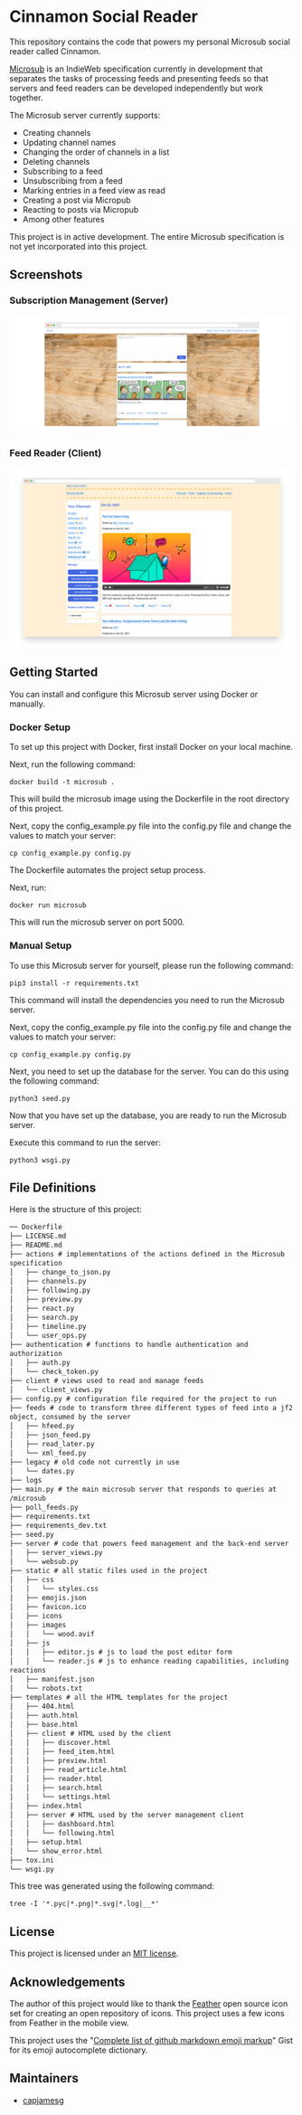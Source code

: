 # Cinnamon Social Reader

This repository contains the code that powers my personal Microsub social reader called Cinnamon.

[Microsub](https://indieweb.org/Microsub) is an IndieWeb specification currently in development that separates the tasks of processing feeds and presenting feeds so that servers and feed readers can be developed independently but work together.

The Microsub server currently supports:

- Creating channels
- Updating channel names
- Changing the order of channels in a list
- Deleting channels
- Subscribing to a feed
- Unsubscribing from a feed
- Marking entries in a feed view as read
- Creating a post via Micropub
- Reacting to posts via Micropub
- Among other features

This project is in active development. The entire Microsub specification is not yet incorporated into this project.

## Screenshots

### Subscription Management (Server)

![Microsub channel list](screenshots/screenshot.png)

### Feed Reader (Client)

![Microsub feed](screenshots/feed.png)

## Getting Started

You can install and configure this Microsub server using Docker or manually.

### Docker Setup

To set up this project with Docker, first install Docker on your local machine.

Next, run the following command:

    docker build -t microsub .

This will build the microsub image using the Dockerfile in the root directory of this project.

Next, copy the config_example.py file into the config.py file and change the values to match your server:

    cp config_example.py config.py

The Dockerfile automates the project setup process.

Next, run:

    docker run microsub

This will run the microsub server on port 5000.

### Manual Setup

To use this Microsub server for yourself, please run the following command:

    pip3 install -r requirements.txt

This command will install the dependencies you need to run the Microsub server.

Next, copy the config_example.py file into the config.py file and change the values to match your server:

    cp config_example.py config.py

Next, you need to set up the database for the server. You can do this using the following command:

    python3 seed.py

Now that you have set up the database, you are ready to run the Microsub server.

Execute this command to run the server:

    python3 wsgi.py

## File Definitions

Here is the structure of this project:

    ── Dockerfile
    ├── LICENSE.md
    ├── README.md
    ├── actions # implementations of the actions defined in the Microsub specification
    │   ├── change_to_json.py
    │   ├── channels.py
    │   ├── following.py
    │   ├── preview.py
    │   ├── react.py
    │   ├── search.py
    │   ├── timeline.py
    │   └── user_ops.py
    ├── authentication # functions to handle authentication and authorization
    │   ├── auth.py
    │   └── check_token.py
    ├── client # views used to read and manage feeds
    │   └── client_views.py
    ├── config.py # configuration file required for the project to run
    ├── feeds # code to transform three different types of feed into a jf2 object, consumed by the server
    │   ├── hfeed.py
    │   ├── json_feed.py
    │   ├── read_later.py
    │   └── xml_feed.py
    ├── legacy # old code not currently in use
    │   └── dates.py
    ├── logs
    ├── main.py # the main microsub server that responds to queries at /microsub
    ├── poll_feeds.py
    ├── requirements.txt
    ├── requirements_dev.txt
    ├── seed.py
    ├── server # code that powers feed management and the back-end server
    │   ├── server_views.py
    │   └── websub.py
    ├── static # all static files used in the project
    │   ├── css
    │   │   └── styles.css
    │   ├── emojis.json
    │   ├── favicon.ico
    │   ├── icons
    │   ├── images
    │   │   └── wood.avif
    │   ├── js
    │   │   ├── editor.js # js to load the post editor form
    │   │   └── reader.js # js to enhance reading capabilities, including reactions
    │   ├── manifest.json
    │   └── robots.txt
    ├── templates # all the HTML templates for the project
    │   ├── 404.html
    │   ├── auth.html
    │   ├── base.html
    │   ├── client # HTML used by the client
    │   │   ├── discover.html
    │   │   ├── feed_item.html
    │   │   ├── preview.html
    │   │   ├── read_article.html
    │   │   ├── reader.html
    │   │   ├── search.html
    │   │   └── settings.html
    │   ├── index.html
    │   ├── server # HTML used by the server management client
    │   │   ├── dashboard.html
    │   │   └── following.html
    │   ├── setup.html
    │   └── show_error.html
    ├── tox.ini
    └── wsgi.py

This tree was generated using the following command:

    tree -I '*.pyc|*.png|*.svg|*.log|__*'

## License

This project is licensed under an [MIT license](LICENSE).

## Acknowledgements

The author of this project would like to thank the [Feather](https://github.com/feathericons/feather) open source icon set for creating an open repository of icons. This project uses a few icons from Feather in the mobile view.

This project uses the "[Complete list of github markdown emoji markup](https://gist.github.com/rxaviers/7360908)" Gist for its emoji autocomplete dictionary.

## Maintainers

- [capjamesg](https://github.com/capjamesg)